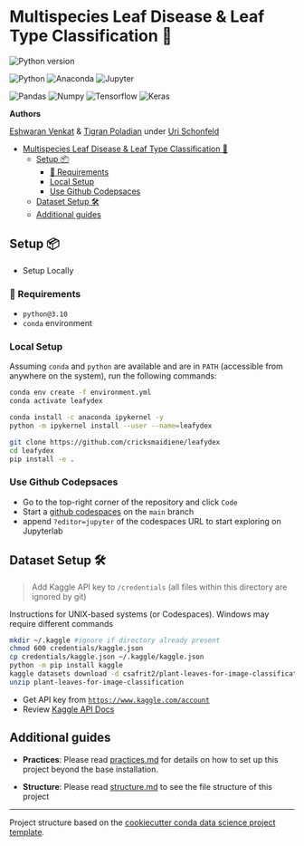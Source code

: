 # Multispecies Leaf Disease & Leaf Type Classification 🍃

![Python version](https://img.shields.io/badge/python-v3.10-green)

![Python](https://img.shields.io/badge/Python-3776AB.svg?style=for-the-badge&logo=Python&logoColor=white)
![Anaconda](https://img.shields.io/badge/Anaconda-44A833.svg?style=for-the-badge&logo=Anaconda&logoColor=white)
![Jupyter](https://img.shields.io/badge/Jupyter-F37626.svg?style=for-the-badge&logo=Jupyter&logoColor=white)

![Pandas](https://img.shields.io/badge/pandas-%23150458.svg?style=for-the-badge&logo=pandas&logoColor=white)
![Numpy](https://img.shields.io/badge/NumPy-013243.svg?style=for-the-badge&logo=NumPy&logoColor=white)
![Tensorflow](https://img.shields.io/badge/TensorFlow-FF6F00.svg?style=for-the-badge&logo=TensorFlow&logoColor=white)
![Keras](https://img.shields.io/badge/Keras-D00000.svg?style=for-the-badge&logo=Keras&logoColor=white)

**Authors**

[Eshwaran Venkat](mailto:eshwaran@ischool.berkeley.edu) & [Tigran Poladian](mailto:tpoladian@ischool.berkeley.edu) under [Uri Schonfeld](mailto:shuri@ischool.berkeley.edu)

- [Multispecies Leaf Disease \& Leaf Type Classification 🍃](#multispecies-leaf-disease--leaf-type-classification-)
  - [Setup 📦](#setup-)
    - [:notebook: Requirements](#notebook-requirements)
    - [Local Setup](#local-setup)
    - [Use Github Codepsaces](#use-github-codepsaces)
  - [Dataset Setup 🛠](#dataset-setup-)
  - [Additional guides](#additional-guides)

## Setup 📦

- Setup Locally

### :notebook: Requirements

- `python@3.10`
- `conda` environment

### Local Setup

Assuming `conda` and `python` are available and are in `PATH` (accessible from anywhere on the system), run the following commands:

```bash
conda env create -f environment.yml
conda activate leafydex

conda install -c anaconda ipykernel -y
python -m ipykernel install --user --name=leafydex

git clone https://github.com/cricksmaidiene/leafydex
cd leafydex
pip install -e .
```

### Use Github Codepsaces

- Go to the top-right corner of the repository and click `Code`
- Start a [github codespaces](https://docs.github.com/en/codespaces) on the `main` branch
- append `?editor=jupyter` of the codespaces URL to start exploring on Jupyterlab

## Dataset Setup 🛠

> Add Kaggle API key to `/credentials` (all files within this directory are ignored by git)

Instructions for UNIX-based systems (or Codespaces). Windows may require different commands

```bash
mkdir ~/.kaggle #ignore if directory already present
chmod 600 credentials/kaggle.json
cp credentials/kaggle.json ~/.kaggle/kaggle.json
python -m pip install kaggle
kaggle datasets download -d csafrit2/plant-leaves-for-image-classification -p ./data/raw
unzip plant-leaves-for-image-classification
```

- Get API key from [`https://www.kaggle.com/account`](https://www.kaggle.com/account)
- Review [Kaggle API Docs](https://www.kaggle.com/docs/api)

## Additional guides

- **Practices**: Please read [practices.md](practices.md) for details on how to set up this project beyond the base installation.

- **Structure**: Please read [structure.md](structure.md) to see the file structure of this project

---
Project structure based on the [cookiecutter conda data science project template](https://github.com/jvelezmagic/cookiecutter-conda-data-science).

